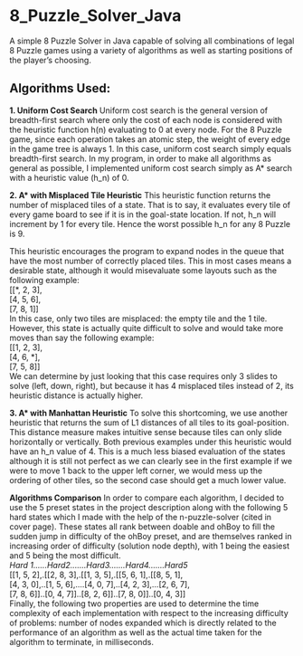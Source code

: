 # 8_Puzzle_Solver_Java
A simple 8 Puzzle Solver in Java capable of solving all combinations of legal 8 Puzzle games using a variety of algorithms as well as starting positions of the player’s choosing. 

## Algorithms Used:
**1. Uniform Cost Search**
Uniform cost search is the general version of breadth-first search where only the cost of each node is considered with the heuristic function h(n) evaluating to 0 at every node. For the 8 Puzzle game, since each operation takes an atomic step, the weight of every edge in the game tree is always 1. In this case, uniform cost search simply equals breadth-first search.
In my program, in order to make all algorithms as general as possible, I implemented uniform cost search simply as A* search with a heuristic value (h_n) of 0.

**2. A\* with Misplaced Tile Heuristic**
This heuristic function returns the number of misplaced tiles of a state. That is to say, it evaluates every tile of every game board to see if it is in the goal-state location. If not, h_n will increment by 1 for every tile. Hence the worst possible h_n for any 8 Puzzle is 9.

This heuristic encourages the program to expand nodes in the queue that have the most number of correctly placed tiles. This in most cases means a desirable state, although it would misevaluate some layouts such as the following example: <br>
[[\*, 2, 3], <br>
[4, 5, 6], <br>
[7, 8, 1]] <br>
In this case, only two tiles are misplaced: the empty tile and the 1 tile. However, this state is actually quite difficult to solve and would take more moves than say the following example: <br>
[[1, 2, 3], <br>
[4, 6, \*], <br>
[7, 5, 8]] <br>
We can determine by just looking that this case requires only 3 slides to solve (left, down, right), but because it has 4 misplaced tiles instead of 2, its heuristic distance is actually higher.


**3. A\* with Manhattan Heuristic**
To solve this shortcoming, we use another heuristic that returns the sum of L1 distances of all tiles to its goal-position. This distance measure makes intuitive sense because tiles can only slide horizontally or vertically. Both previous examples under this heuristic would have an h_n value of 4. This is a much less biased evaluation of the states although it is still not perfect as we can clearly see in the first example if we were to move 1 back to the upper left corner, we would mess up the ordering of other tiles, so the second case should get a much lower value.

**Algorithms Comparison**
In order to compare each algorithm, I decided to use the 5 preset states in the project description along with the following 5 hard states which I made with the help of the n-puzzle-solver (cited in cover page). These states all rank between doable and ohBoy to fill the sudden jump in difficulty of the ohBoy preset, and are themselves ranked in increasing order of difficulty (solution node depth), with 1 being the easiest and 5 being the most difficult. <br>
*Hard 1......Hard2.......Hard3.......Hard4.......Hard5* <br>
[[1, 5, 2],.[[2, 8, 3],.[[1, 3, 5],.[[5, 6, 1],.[[8, 5, 1], <br>
[4, 3, 0],..[1, 5, 6],....[4, 0, 7],..[4, 2, 3],...[2, 6, 7], <br>
[7, 8, 6]]..[0, 4, 7]]..[8, 2, 6]]..[7, 8, 0]]..[0, 4, 3]] <br>
Finally, the following two properties are used to determine the time complexity of each implementation with respect to the increasing difficulty of problems: number of nodes expanded which is directly related to the performance of an algorithm as well as the actual time taken for the algorithm to terminate, in milliseconds.
